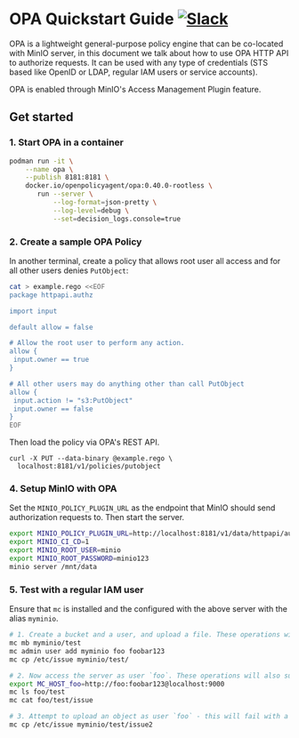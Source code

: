 # OPA Quickstart Guide [![Slack](https://slack.minio.io/slack?type=svg)](https://slack.minio.io)

OPA is a lightweight general-purpose policy engine that can be co-located with MinIO server, in this document we talk about how to use OPA HTTP API to authorize requests. It can be used with any type of credentials (STS based like OpenID or LDAP, regular IAM users or service accounts).

OPA is enabled through MinIO's Access Management Plugin feature.

## Get started

### 1. Start OPA in a container

```sh
podman run -it \
    --name opa \
    --publish 8181:8181 \
    docker.io/openpolicyagent/opa:0.40.0-rootless \
       run --server \
           --log-format=json-pretty \
           --log-level=debug \
           --set=decision_logs.console=true
```

### 2. Create a sample OPA Policy

In another terminal, create a policy that allows root user all access and for all other users denies `PutObject`:

```sh
cat > example.rego <<EOF
package httpapi.authz

import input

default allow = false

# Allow the root user to perform any action.
allow {
 input.owner == true
}

# All other users may do anything other than call PutObject
allow {
 input.action != "s3:PutObject"
 input.owner == false
}
EOF
```

Then load the policy via OPA's REST API.

```
curl -X PUT --data-binary @example.rego \
  localhost:8181/v1/policies/putobject
```

### 4. Setup MinIO with OPA

Set the `MINIO_POLICY_PLUGIN_URL` as the endpoint that MinIO should send authorization requests to. Then start the server.

```sh
export MINIO_POLICY_PLUGIN_URL=http://localhost:8181/v1/data/httpapi/authz/allow
export MINIO_CI_CD=1
export MINIO_ROOT_USER=minio
export MINIO_ROOT_PASSWORD=minio123
minio server /mnt/data
```

### 5. Test with a regular IAM user

Ensure that `mc` is installed and the configured with the above server with the alias `myminio`.

```sh
# 1. Create a bucket and a user, and upload a file. These operations will succeed.
mc mb myminio/test
mc admin user add myminio foo foobar123
mc cp /etc/issue myminio/test/

# 2. Now access the server as user `foo`. These operations will also succeed.
export MC_HOST_foo=http://foo:foobar123@localhost:9000
mc ls foo/test
mc cat foo/test/issue

# 3. Attempt to upload an object as user `foo` - this will fail with a permissions error.
mc cp /etc/issue myminio/test/issue2
```
